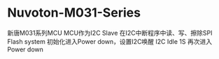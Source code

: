 # Nuvoton-M031-Series
新唐M031系列MCU
MCU作为I2C Slave
在I2C中断程序中读、写、擦除SPI Flash
system 初始化进入Power down，设置I2C唤醒
I2C Idle 1S 再次进入Power down

